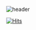 ![header](https://capsule-render.vercel.app/api?type=waving&color=gradient&height=250&section=header&text=Donghyun%20Kim&desc=Welcome%20to%20my%20Github!&fontAlign=66&fontAlignY=35&descAlign=83&descAlignY=55&animation=fadeIn)


  [![Hits](https://hits.seeyoufarm.com/api/count/incr/badge.svg?url=https%3A%2F%2Fgithub.com%2Fdh58319&count_bg=%2379C83D&title_bg=%23555555&icon=&icon_color=%23FFFFFF&title=Hits&edge_flat=true)](https://https://github.com/dh58319)
  

